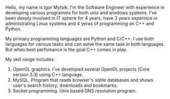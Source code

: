 Hello, 
my name is Igor Mytsik. I'm the Software Engineer with experience in developing various programms for both unix and windows systems. I've been deeply involved in IT sphere for 4 years, have 3 years experince in administrating Linux systems and 4 yeras of programming on C++ and Python.

My primary programming languages are Python and C/C++. I use both languages for various tasks and can solve the same task in both languages. But when best perfomance is the goal C++ comes in play. 

My skill range includes: 
  1. OpenGL graphics. I've developed several OpenGL projects (Core version 3.3) using C++ language.
  2. MySQL. Program that reads browser's sqlite databases and shows user's search history, downloads and bookmarks.
  3. Socket programming. Unix based DNS resolution program.
